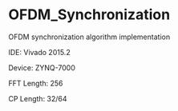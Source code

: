 # OFDM_Synchronization
OFDM synchronization algorithm implementation

IDE: Vivado 2015.2

Device: ZYNQ-7000


FFT Length: 256

CP Length: 32/64
